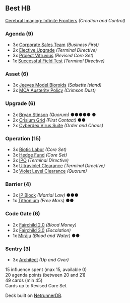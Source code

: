 ## Best HB

[Cerebral Imaging: Infinite Frontiers](https://netrunnerdb.com/en/card/03001) _(Creation and Control)_

### Agenda (9)
* 3x [Corporate Sales Team](https://netrunnerdb.com/en/card/10037) _(Business First)_ 
* 2x [Elective Upgrade](https://netrunnerdb.com/en/card/13030) _(Terminal Directive)_ 
* 3x [Project Vitruvius](https://netrunnerdb.com/en/card/20063) _(Revised Core Set)_ 
* 1x [Successful Field Test](https://netrunnerdb.com/en/card/13031) _(Terminal Directive)_ 

### Asset (6)
* 3x [Jeeves Model Bioroids](https://netrunnerdb.com/en/card/10067) _(Salsette Island)_ 
* 3x [MCA Austerity Policy](https://netrunnerdb.com/en/card/12111) _(Crimson Dust)_ 

### Upgrade (6)
* 2x [Bryan Stinson](https://netrunnerdb.com/en/card/11117) _(Quorum)_ ●●●●● ●
* 2x [Crisium Grid](https://netrunnerdb.com/en/card/06048) _(First Contact)_ ●●
* 2x [Cyberdex Virus Suite](https://netrunnerdb.com/en/card/07027) _(Order and Chaos)_ 

### Operation (15)
* 3x [Biotic Labor](https://netrunnerdb.com/en/card/01059) _(Core Set)_ 
* 3x [Hedge Fund](https://netrunnerdb.com/en/card/01110) _(Core Set)_ 
* 3x [IPO](https://netrunnerdb.com/en/card/13057) _(Terminal Directive)_ 
* 3x [Ultraviolet Clearance](https://netrunnerdb.com/en/card/13038) _(Terminal Directive)_ 
* 3x [Violet Level Clearance](https://netrunnerdb.com/en/card/11111) _(Quorum)_ 

### Barrier (4)
* 3x [IP Block](https://netrunnerdb.com/en/card/11094) _(Martial Law)_ ●●●
* 1x [Tithonium](https://netrunnerdb.com/en/card/12098) _(Free Mars)_ ●●

### Code Gate (6)
* 2x [Fairchild 2.0](https://netrunnerdb.com/en/card/11031) _(Blood Money)_ 
* 3x [Fairchild 3.0](https://netrunnerdb.com/en/card/11049) _(Escalation)_ 
* 1x [Mirāju](https://netrunnerdb.com/en/card/12071) _(Blood and Water)_ ●●

### Sentry (3)
* 3x [Architect](https://netrunnerdb.com/en/card/06061) _(Up and Over)_ 

15 influence spent (max 15, available 0)  
20 agenda points (between 20 and 21)  
49 cards (min 45)  
Cards up to Revised Core Set  

Deck built on [NetrunnerDB](https://netrunnerdb.com).